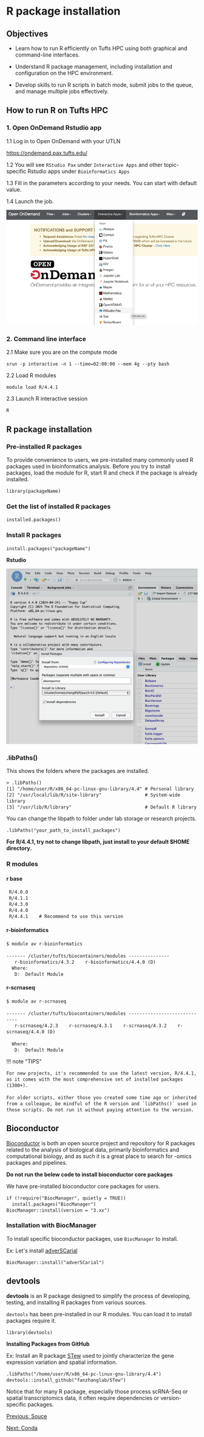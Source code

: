 # R package installation



## Objectives

* Learn how to run R efficiently on Tufts HPC using both graphical and command-line interfaces.

* Understand R package management, including installation and configuration on the HPC environment.

* Develop skills to run R scripts in batch mode, submit jobs to the queue, and manage multiple jobs effectively.

## How to run R on Tufts HPC

### 1. Open OnDemand Rstudio app

 1.1 Log in to Open OnDemand with your UTLN

https://ondemand.pax.tufts.edu/

1.2 You will see `RStudio Pax` under `Interactive Apps` and other topic-specific Rstudio apps under `Bioinformatics Apps`

1.3 Fill in the parameters according to your needs. You can start with default value. 

1.4 Launch the job.  



![openondemand](images/ondemand_app.png)

### 2. Command line interface 

2.1 Make sure you are on the compute mode

```
srun -p interactive -n 1 --time=02:00:00 --mem 4g --pty bash
```

2.2 Load R modules

```
module load R/4.4.1
```

2.3 Launch R interactive session

```
R
```



## R package installation

### Pre-installed R packages

To provide convenience to users, we pre-installed many commonly used R packages used in bioinformatics analysis. Before you try to install packages, load the module for R, start R and check if the package is already installed. 

```
library(packageName)
```

### Get the list of installed R packages

```
installed.packages()
```

### Install R packages

```
install.packages("packageName")
```

**Rstudio** 

![rstudio_install](images/rstudio_install.png)

### .libPaths()

This shows the folders where the packages are installed. 

```
> .libPaths()
[1] "/home/user/R/x86_64-pc-linux-gnu-library/4.4" # Personal library
[2] "/usr/local/lib/R/site-library"                # System-wide library
[3] "/usr/lib/R/library"                           # Default R library

```



You can change the libpath to folder under lab storage or research projects. 

```
.libPaths("your_path_to_install_packages")
```

**For R/4.4.1, try not to change libpath, just install to your default $HOME directory.**



### R modules 

#### r base

```
 R/4.0.0 
 R/4.1.1 
 R/4.3.0 
 R/4.4.0
 R/4.4.1    # Recommend to use this version
```

#### r-bioinformatics

```
$ module av r-bioinformatics

------- /cluster/tufts/biocontainers/modules ---------------
   r-bioinformatics/4.3.2    r-bioinformatics/4.4.0 (D)
  Where:
   D:  Default Module
```

#### r-scrnaseq

```
$ module av r-scrnaseq

------- /cluster/tufts/biocontainers/modules -----------------------------
   r-scrnaseq/4.2.3    r-scrnaseq/4.3.1    r-scrnaseq/4.3.2    r-scrnaseq/4.4.0 (D)

  Where:
   D:  Default Module
```



!!! note "TIPS"

    For new projects, it's recommended to use the latest version, R/4.4.1, as it comes with the most comprehensive set of installed packages (1300+).
    
    For older scripts, either those you created some time ago or inherited from a colleague, be mindful of the R version and `libPaths()` used in those scripts. Do not run it without paying attention to the version. 



## Bioconductor

[Bioconductor](https://bioconductor.org/) is both an open source project and repository for R packages related to the analysis of biological data, primarily bioinformatics and computational biology, and as such it is a great place to search for -omics packages and pipelines. 

**Do not run the belew code to install bioconductor core packages**

We have pre-installed bioconductor core packages for users. 

```
if (!require("BiocManager", quietly = TRUE))
  install.packages("BiocManager")
BiocManager::install(version = "3.xx")
```

### Installation with BiocManager

To install specific bioconductor packages, use `BiocManager` to install. 

Ex: Let's install [adverSCarial](https://www.bioconductor.org/packages/release/bioc/html/adverSCarial.html) 

```
BiocManager::install("adverSCarial")
```



## devtools

**devtools** is an R package designed to simplify the process of developing, testing, and installing R packages from various sources.

`devtools` has been pre-installed in our R modules. You can load it to install packages require it. 

```
library(devtools)
```

**Installing Packages from GitHub** 

Ex: Install an R package [STew](https://github.com/fanzhanglab/STew) used to jointly characterize the gene expression variation and spatial information.

```
.libPaths("/home/user/R/x86_64-pc-linux-gnu-library/4.4")
devtools::install_github("fanzhanglab/STew")
```

Notice that for many R package, especially those process scRNA-Seq or spatial transcriptomics data, it often require dependencies or version-specific packages. 

[Previous: Souce](01_source.md)

[Next: Conda](03_conda.md)
